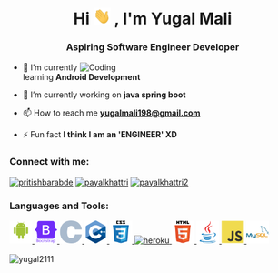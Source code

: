 <h1 align="center">Hi <img src="https://raw.githubusercontent.com/ABSphreak/ABSphreak/master/gifs/Hi.gif" width="30px"> , I'm Yugal Mali </h1>
<h3 align="center">Aspiring Software Engineer Developer</h3>

</p>
<img align="right" alt="Coding" width="380" src="https://cdn.dribbble.com/users/260312/screenshots/2553737/antnodeskdb.gif">

- 🌱 I’m currently learning **Android Development**

- 🔭 I’m currently working on **java spring boot**

- 📫 How to reach me **yugalmali198@gmail.com**

- ⚡ Fun fact **I think I am an 'ENGINEER' XD**

<h3 align="left">Connect with me:</h3>
<p align="left">
<!-- <a href="https://twitter.com/pritishbarabde" target="blank"><img align="center" src="https://cdn.jsdelivr.net/npm/simple-icons@3.0.1/icons/twitter.svg" alt="pritishbarabde" height="30" width="40" /></a> -->
<a href="https://www.linkedin.com/in/yugal-mali-95973220b/" target="blank"><img align="center" src="https://cdn.jsdelivr.net/npm/simple-icons@3.0.1/icons/linkedin.svg" alt="pritishbarabde" height="30" width="40" /></a>
<a href="https://www.codechef.com/users/yugalmali8" target="blank"><img align="center" src="https://cdn.jsdelivr.net/npm/simple-icons@3.1.0/icons/codechef.svg" alt="payalkhattri" height="30" width="40" /></a>
<a href="https://www.hackerrank.com/yugalmali8" target="blank"><img align="center" src="https://cdn.jsdelivr.net/npm/simple-icons@3.0.1/icons/hackerrank.svg" alt="payalkhattri2" height="30" width="40" /></a>
</p>




<h3 align="left">Languages and Tools:</h3>
<p align="left"> <a href="https://developer.android.com" target="_blank"> <img src="https://raw.githubusercontent.com/devicons/devicon/master/icons/android/android-original-wordmark.svg" alt="android" width="40" height="40"/> </a> <a href="https://getbootstrap.com" target="_blank"> <img src="https://raw.githubusercontent.com/devicons/devicon/master/icons/bootstrap/bootstrap-plain-wordmark.svg" alt="bootstrap" width="40" height="40"/> </a> <a href="https://www.cprogramming.com/" target="_blank"> <img src="https://raw.githubusercontent.com/devicons/devicon/master/icons/c/c-original.svg" alt="c" width="40" height="40"/> </a> <a href="https://www.w3schools.com/cpp/" target="_blank"> <img src="https://raw.githubusercontent.com/devicons/devicon/master/icons/cplusplus/cplusplus-original.svg" alt="cplusplus" width="40" height="40"/> </a> <a href="https://www.w3schools.com/css/" target="_blank"> <img src="https://raw.githubusercontent.com/devicons/devicon/master/icons/css3/css3-original-wordmark.svg" alt="css3" width="40" height="40"/> </a> <a href="https://heroku.com" target="_blank"> <img src="https://www.vectorlogo.zone/logos/heroku/heroku-icon.svg" alt="heroku" width="40" height="40"/> </a> <a href="https://www.w3.org/html/" target="_blank"> <img src="https://raw.githubusercontent.com/devicons/devicon/master/icons/html5/html5-original-wordmark.svg" alt="html5" width="40" height="40"/> </a> <a href="https://www.java.com" target="_blank"> <img src="https://raw.githubusercontent.com/devicons/devicon/master/icons/java/java-original.svg" alt="java" width="40" height="40"/> </a> <a href="https://developer.mozilla.org/en-US/docs/Web/JavaScript" target="_blank"> <img src="https://raw.githubusercontent.com/devicons/devicon/master/icons/javascript/javascript-original.svg" alt="javascript" width="40" height="40"/> </a> <a href="https://www.mysql.com/" target="_blank"> <img src="https://raw.githubusercontent.com/devicons/devicon/master/icons/mysql/mysql-original-wordmark.svg" alt="mysql" width="40" height="40"/> </a> </p>

<p><img align="center" src="https://github-readme-stats.vercel.app/api/top-langs?username=yugal2111&show_icons=true&locale=en&layout=compact" alt="yugal2111" /></p>
<!--
**yugal2111/yugal2111** is a ✨ _special_ ✨ repository because its `README.md` (this file) appears on your GitHub profile.

Here are some ideas to get you started:

- 🔭 I’m currently working on ...
- 🌱 I’m currently learning ...
- 👯 I’m looking to collaborate on ...
- 🤔 I’m looking for help with ...
- 💬 Ask me about ...
- 📫 How to reach me: ...
- 😄 Pronouns: ...
- ⚡ Fun fact: ...
-->
